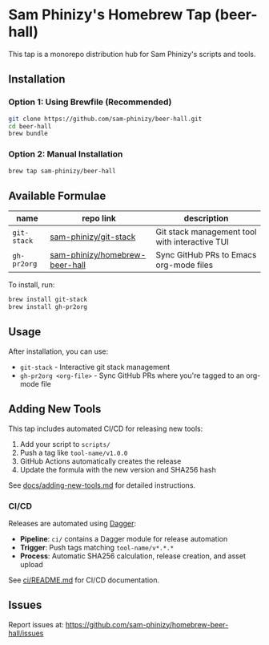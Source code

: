 # Sam Phinizy's Homebrew Tap (beer-hall)

This tap is a monorepo distribution hub for Sam Phinizy's scripts and tools.

## Installation

### Option 1: Using Brewfile (Recommended)

```bash
git clone https://github.com/sam-phinizy/beer-hall.git
cd beer-hall
brew bundle
```

### Option 2: Manual Installation

```bash
brew tap sam-phinizy/beer-hall
```

## Available Formulae

| name | repo link | description |
|---|---|---|
| `git-stack` | [sam-phinizy/git-stack](https://github.com/sam-phinizy/git-stack) | Git stack management tool with interactive TUI |
| `gh-pr2org` | [sam-phinizy/homebrew-beer-hall](https://github.com/sam-phinizy/homebrew-beer-hall) | Sync GitHub PRs to Emacs org-mode files |

To install, run:
```bash
brew install git-stack
brew install gh-pr2org
```

## Usage

After installation, you can use:
- `git-stack` - Interactive git stack management
- `gh-pr2org <org-file>` - Sync GitHub PRs where you're tagged to an org-mode file

## Adding New Tools

This tap includes automated CI/CD for releasing new tools:

1. Add your script to `scripts/`
2. Push a tag like `tool-name/v1.0.0`
3. GitHub Actions automatically creates the release
4. Update the formula with the new version and SHA256 hash

See [docs/adding-new-tools.md](docs/adding-new-tools.md) for detailed instructions.

### CI/CD

Releases are automated using [Dagger](https://dagger.io):
- **Pipeline**: `ci/` contains a Dagger module for release automation
- **Trigger**: Push tags matching `tool-name/v*.*.*`
- **Process**: Automatic SHA256 calculation, release creation, and asset upload

See [ci/README.md](ci/README.md) for CI/CD documentation.

## Issues

Report issues at: https://github.com/sam-phinizy/homebrew-beer-hall/issues